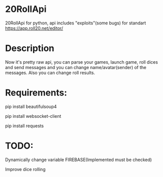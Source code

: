 # 20RollApi
20RollApi for python, api includes "exploits"(some bugs) for standart https://app.roll20.net/editor/

# Description
Now it's pretty raw api, you can parse your games, launch game, roll dices and send messages and you can change name/avatar(sender) of the messages. Also you can change roll results.

# Requirements:
  pip install beautifulsoup4
  
  pip install websocket-client
  
  pip install requests
  
# TODO:
  Dynamically change variable FIREBASE(Implemented must be checked)
  
  Improve dice rolling
